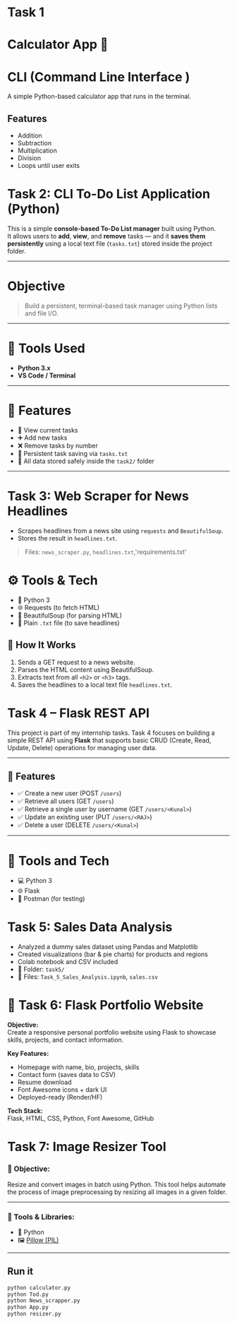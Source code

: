 # Task 1
# Calculator App 🔢
# CLI (Command Line Interface )
A simple Python-based calculator app that runs in the terminal.

## Features
- Addition
- Subtraction
- Multiplication
- Division
- Loops until user exits


# Task 2: CLI To-Do List Application (Python)

This is a simple **console-based To-Do List manager** built using Python.  
It allows users to **add**, **view**, and **remove** tasks — and it **saves them persistently** using a local text file (`tasks.txt`) stored inside the project folder.

---

# Objective

> Build a persistent, terminal-based task manager using Python lists and file I/O.

---

# 🔧 Tools Used

- **Python 3.x**
- **VS Code / Terminal**

---

# 🚀 Features

- 📝 View current tasks
- ➕ Add new tasks
- ❌ Remove tasks by number
- 💾 Persistent task saving via `tasks.txt`
- 📂 All data stored safely inside the `task2/` folder

---

# Task 3: Web Scraper for News Headlines

- Scrapes headlines from a news site using `requests` and `BeautifulSoup`.
- Stores the result in `headlines.txt`.

> Files: `news_scraper.py`, `headlines.txt`,'requirements.txt'

# ⚙️ Tools & Tech

- 🐍 Python 3
- 🌐 Requests (to fetch HTML)
- 🍲 BeautifulSoup (for parsing HTML)
- 📄 Plain `.txt` file (to save headlines)
## 🧠 How It Works

1. Sends a GET request to a news website.
2. Parses the HTML content using BeautifulSoup.
3. Extracts text from all `<h2>` or `<h3>` tags.
4. Saves the headlines to a local text file `headlines.txt`.

# Task 4 – Flask REST API

This project is part of my internship tasks. Task 4 focuses on building a simple REST API using **Flask** that supports basic CRUD (Create, Read, Update, Delete) operations for managing user data.

---

## 🚀 Features

- ✅ Create a new user (POST `/users`)
- ✅ Retrieve all users (GET `/users`)
- ✅ Retrieve a single user by username (GET `/users/<Kunal>`)
- ✅ Update an existing user (PUT `/users/<RAJ>`)
- ✅ Delete a user (DELETE `/users/<Kunal>`)

---

# 🧠 Tools and Tech

- 💻 Python 3
- 🌐 Flask
- 📮 Postman (for testing)

# Task 5: Sales Data Analysis

- Analyzed a dummy sales dataset using Pandas and Matplotlib
- Created visualizations (bar & pie charts) for products and regions
- Colab notebook and CSV included
- 📁 Folder: `task5/`
- 📄 Files: `Task_5_Sales_Analysis.ipynb`, `sales.csv`

# 🚀 Task 6: Flask Portfolio Website

**Objective:**  
Create a responsive personal portfolio website using Flask to showcase skills, projects, and contact information.

**Key Features:**
- Homepage with name, bio, projects, skills
- Contact form (saves data to CSV)
- Resume download
- Font Awesome icons + dark UI
- Deployed-ready (Render/HF)

**Tech Stack:**  
Flask, HTML, CSS, Python, Font Awesome, GitHub

# Task 7: Image Resizer Tool

### 📌 Objective:
Resize and convert images in batch using Python. This tool helps automate the process of image preprocessing by resizing all images in a given folder.

---

### 🧰 Tools & Libraries:
- 🐍 Python
- 🖼️ [Pillow (PIL)](https://pillow.readthedocs.io/en/stable/)

---


## Run it
```bash
python calculator.py
python Tod.py
python News_scrapper.py
python App.py
python resizer.py